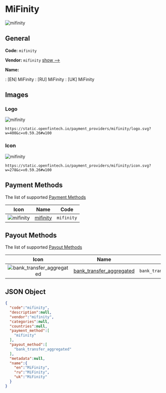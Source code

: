 
# MiFinity 
![mifinity](https://static.openfintech.io/payment_providers/mifinity/logo.svg?w=400&c=v0.59.26#w100)  

## General 
 
**Code:** `mifinity` 
 
**Vendor:** `mifinity` [show -->](/vendors/mifinity/) 
 
**Name:** 
 
:	[EN] MiFinity 
:	[RU] MiFinity 
:	[UK] MiFinity 
 

## Images 

### Logo 
 
![mifinity](https://static.openfintech.io/payment_providers/mifinity/logo.svg?w=400&c=v0.59.26#w100)  

```
https://static.openfintech.io/payment_providers/mifinity/logo.svg?w=400&c=v0.59.26#w100
```  

### Icon 
 
![mifinity](https://static.openfintech.io/payment_providers/mifinity/icon.svg?w=278&c=v0.59.26#w100)  

```
https://static.openfintech.io/payment_providers/mifinity/icon.svg?w=278&c=v0.59.26#w100
```  

## Payment Methods 
 
The list of supported [Payment Methods](/payment-methods/) 

|Icon|Name|Code| 
|:---:|:---:|:---:| 
|![mifinity](https://static.openfintech.io/payment_methods/mifinity/icon.svg?w=278&c=v0.59.26#w100) |[mifinity](/payment-methods/mifinity/)|`mifinity`| 
 

## Payout Methods 
 
The list of supported [Payout Methods](/payout-methods/) 

|Icon|Name|Code| 
|:---:|:---:|:---:| 
|![bank_transfer_aggregated](https://static.openfintech.io/payout_methods/bank_transfer_aggregated/icon.svg?w=278&c=v0.59.26#w40) |[bank_transfer_aggregated](payout-methodsbank_transfer_aggregated/)|`bank_transfer_aggregated`| 
 

## JSON Object 

```json
{
  "code":"mifinity",
  "description":null,
  "vendor":"mifinity",
  "categories":null,
  "countries":null,
  "payment_method":[
    "mifinity"
  ],
  "payout_method":[
    "bank_transfer_aggregated"
  ],
  "metadata":null,
  "name":{
    "en":"MiFinity",
    "ru":"MiFinity",
    "uk":"MiFinity"
  }
}
```  
